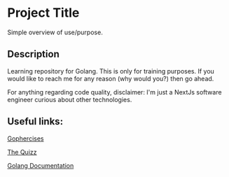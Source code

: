 # Project Title

Simple overview of use/purpose.

## Description

Learning repository for Golang. This is only for training purposes. If you would like to reach me for any reason (why would you?) then go ahead.

For anything regarding code quality, disclaimer: I'm just a NextJs software engineer curious about other technologies.

## Useful links:

[Gophercises](https://gophercises.com/)

[The Quizz](https://github.com/gophercises/quiz)

[Golang Documentation](https://pkg.go.dev/std)
